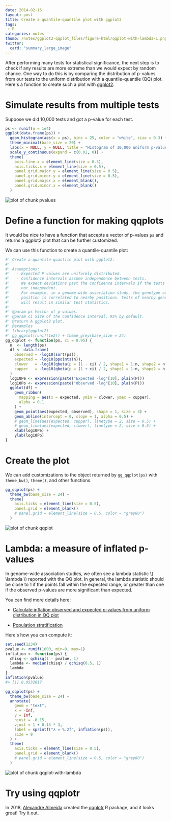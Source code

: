 ```yaml
---
date: 2014-02-16
layout: post
title: Create a quantile-quantile plot with ggplot2
tags:
 - R
categories: notes
thumb: /notes/ggplot2-qqplot_files/figure-html/qqplot-with-lambda-1.png
twitter:
  card: "summary_large_image"
---
```




After performing many tests for statistical significance, the next step is to
check if any results are more extreme than we would expect by random chance.
One way to do this is by comparing the distribution of p-values from our tests
to the uniform distribution with a quantile-quantile (QQ) plot. Here's a
function to create such a plot with [ggplot2].

[ggplot2]: http://docs.ggplot2.org/

<!--more-->

# Simulate results from multiple tests

Suppose we did 10,000 tests and got a p-value for each test.


```r
ps <- runif(n = 1e4)
ggplot(data.frame(ps)) +
  geom_histogram(aes(x = ps), bins = 25, color = "white", size = 0.3) +
  theme_minimal(base_size = 20) +
  labs(x = NULL, y = NULL, title = "Histogram of 10,000 uniform p-values") +
  scale_y_continuous(expand = c(0.02, 0)) +
  theme(
    axis.line.x = element_line(size = 0.5),
    axis.ticks.x = element_line(size = 0.5),
    panel.grid.major.y = element_line(size = 0.5),
    panel.grid.minor.y = element_line(size = 0.5),
    panel.grid.major.x = element_blank(),
    panel.grid.minor.x = element_blank()
  )
```

![plot of chunk pvalues](/notes/ggplot2-qqplot_files/figure-html/pvalues-1.png)

# Define a function for making qqplots

It would be nice to have a function that accepts a vector of p-values `ps` and
returns a ggplot2 plot that can be further customized.

We can use this function to create a quantile-quantile plot:


```r
#' Create a quantile-quantile plot with ggplot2.
#'
#' Assumptions:
#'   - Expected P values are uniformly distributed.
#'   - Confidence intervals assume independence between tests.
#'     We expect deviations past the confidence intervals if the tests are
#'     not independent.
#'     For example, in a genome-wide association study, the genotype at any
#'     position is correlated to nearby positions. Tests of nearby genotypes
#'     will result in similar test statistics.
#'
#' @param ps Vector of p-values.
#' @param ci Size of the confidence interval, 95% by default.
#' @return A ggplot2 plot.
#' @examples
#' library(ggplot2)
#' gg_qqplot(runif(1e2)) + theme_grey(base_size = 24)
gg_qqplot <- function(ps, ci = 0.95) {
  n  <- length(ps)
  df <- data.frame(
    observed = -log10(sort(ps)),
    expected = -log10(ppoints(n)),
    clower   = -log10(qbeta(p = (1 - ci) / 2, shape1 = 1:n, shape2 = n:1)),
    cupper   = -log10(qbeta(p = (1 + ci) / 2, shape1 = 1:n, shape2 = n:1))
  )
  log10Pe <- expression(paste("Expected -log"[10], plain(P)))
  log10Po <- expression(paste("Observed -log"[10], plain(P)))
  ggplot(df) +
    geom_ribbon(
      mapping = aes(x = expected, ymin = clower, ymax = cupper),
      alpha = 0.1
    ) +
    geom_point(aes(expected, observed), shape = 1, size = 3) +
    geom_abline(intercept = 0, slope = 1, alpha = 0.5) +
    # geom_line(aes(expected, cupper), linetype = 2, size = 0.5) +
    # geom_line(aes(expected, clower), linetype = 2, size = 0.5) +
    xlab(log10Pe) +
    ylab(log10Po)
}
```

# Create the plot

We can add customizations to the object returned by `gg_qqplot(ps)` with
`theme_bw()`, `theme()`, and other functions.


```r
gg_qqplot(ps) +
  theme_bw(base_size = 24) +
  theme(
    axis.ticks = element_line(size = 0.5),
    panel.grid = element_blank()
    # panel.grid = element_line(size = 0.5, color = "grey80")
  )
```

![plot of chunk qqplot](/notes/ggplot2-qqplot_files/figure-html/qqplot-1.png)

# Lambda: a measure of inflated p-values

In genome-wide association studies, we often see a lambda statistic \\(
\lambda \\) reported with the QQ plot. In general, the lambda statistic should
be close to 1 if the points fall within the expected range, or greater than
one if the observed p-values are more significant than expected.

You can find more details here:

- [Calculate inflation observed and expected p-values from uniform distribution in QQ plot][1]

- [Population stratification][2]

[1]: https://stats.stackexchange.com/questions/110755/how-calculate-inflation-observed-and-expected-p-values-from-uniform-distribution 
[2]: https://en.wikipedia.org/wiki/Population_stratification

Here's how you can compute it:


```r
set.seed(1234)
pvalue <- runif(1000, min=0, max=1)
inflation <- function(ps) {
  chisq <- qchisq(1 - pvalue, 1)
  lambda <- median(chisq) / qchisq(0.5, 1)
  lambda
}
inflation(pvalue)
#> [1] 0.9532617
```


```r
gg_qqplot(ps) +
  theme_bw(base_size = 24) +
  annotate(
    geom = "text",
    x = -Inf,
    y = Inf,
    hjust = -0.15,
    vjust = 1 + 0.15 * 3,
    label = sprintf("λ = %.2f", inflation(ps)),
    size = 8
  ) +
  theme(
    axis.ticks = element_line(size = 0.5),
    panel.grid = element_blank()
    # panel.grid = element_line(size = 0.5, color = "grey80")
  )
```

![plot of chunk qqplot-with-lambda](/notes/ggplot2-qqplot_files/figure-html/qqplot-with-lambda-1.png)

# Try using qqplotr

In 2018, [Alexandre Almeida][aloy] created the [qqplotr] R package, and it
looks great! Try it out.

[aloy]: https://github.com/aloy
[qqplotr]: https://cran.r-project.org/package=qqplotr

